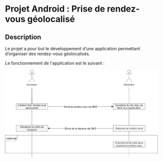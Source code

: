 # Projet Android : Prise de rendez-vous géolocalisé

## Description

Le projet a pour but le développement d’une application permettant d’organiser des rendez-vous géolocalisés.

Le fonctionnement de l'application est le suivant :

![Processus](assets/processus.png)

